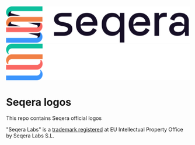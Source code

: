 
![Seqera](seqera/seqera_logo_color.png#gh-light-mode-only)
![Seqera](seqera/seqera_logo_color_darkbg.png#gh-dark-mode-only)

# Seqera logos

This repo contains Seqera official logos

"Seqera Labs" is a [trademark registered](https://euipo.europa.eu/eSearch/#details/trademarks/017958404) at EU Intellectual Property Office by Seqera Labs S.L.

